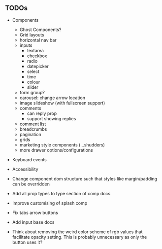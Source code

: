 ## TODOs
- Components
	- Ghost Components?
  	- Grid layouts
	- horizontal nav bar
	- inputs
    	- textarea
		- checkbox
		- radio
		- datepicker
		- select
		- time
		- colour
		- slider
	- form group?
	- carousel: change arrow location
	- image slideshow (with fullscreen support)
	- comments
		- can reply prop
		- support showing replies
	- comment list
	- breadcrumbs
	- pagination
	- grids
	- marketing style components (...shudders)
	- more drawer options/configurations

- Keyboard events
- Accessibility
- Change component dom structure such that styles like margin/padding can be overridden
- Add all prop types to type section of comp docs
- Improve customising of splash comp
- Fix tabs arrow buttons
- Add input base docs
- Think about removing the weird color scheme of rgb values that facilitate opacity setting. This is probably unnecessary as only the button uses it?
